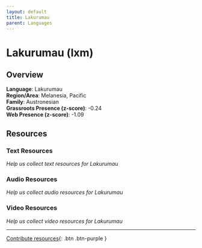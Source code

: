 ```yaml
---
layout: default
title: Lakurumau
parent: Languages
---
```


# Lakurumau (lxm)

## Overview

**Language**: Lakurumau  
**Region/Area**: Melanesia, Pacific  
**Family**: Austronesian  
**Grassroots Presence (z-score)**: -0.24  
**Web Presence (z-score)**: -1.09  

## Resources

### Text Resources
*Help us collect text resources for Lakurumau*

### Audio Resources
*Help us collect audio resources for Lakurumau*

### Video Resources
*Help us collect video resources for Lakurumau*

---

[Contribute resources](https://forms.office.com/e/1SfLJx3u1r){: .btn .btn-purple }
